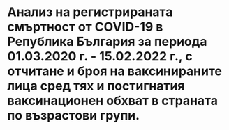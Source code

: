 # Aнализ на регистрираната смъртност от COVID-19 в Република България за периода 01.03.2020 г. - 15.02.2022 г., с отчитане и броя на ваксинираните лица сред тях и постигнатия  ваксинационен обхват в страната по възрастови групи.

